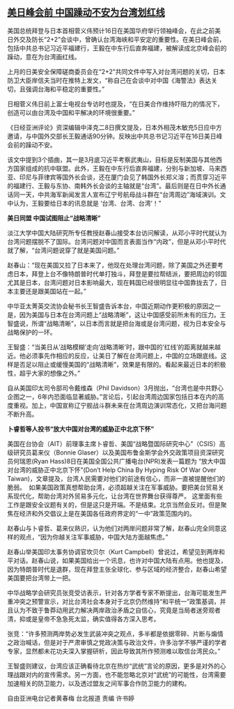 <!--1617963148000-->
[美日峰会前 中国躁动不安为台湾划红线](https://www.rfa.org/mandarin/yataibaodao/gangtai/hcm0409a-04092021061031.html)
------

<p class="p1">美国总统拜登与日本首相菅义伟预计16日在美国华府举行领袖峰会，在此之前美日外交及防长“2+2”会谈中，曾确认台湾海峡和平安定的重要性。在美日峰会前，包括中共总书记习近平福建行，王毅在中东行后直奔福建，被解读成北京峰会前的躁动，意在为台湾画红线。</p><p class="p1">上月的日美安全保障磋商委员会在“2+2”共同文件中写入对台湾问题的关切，日本防卫大臣岸信夫当时在推特上发文，“称自己在会谈中对中国《海警法》表达关切，且强调台海和平<span class="s1">稳</span>定的重要性。”</p><p class="p1">日相菅义伟日前上富士电视台专访时也提及，“在日美合作维持吓阻力的情况下，创造可以由台湾及中国和平解决的环境很重要。”</p><p class="p1">《日经亚洲评论》资深编辑中泽克二8日撰文提及，日本外相茂木敏充5日应中方邀请，与中国外交部长王毅通话90分钟。反映出中共总书记习近平在16日美日峰会前的躁动不安。</p><p class="p1">该文中提到3个插曲，其一是3月底习近平考察武夷山，目标是反制美国与其他西方国家组成的抗中联盟。此外，王毅在中东行后直奔福建，分别与新加坡、马来西亚、印尼与菲律宾等国外长会谈，还在厦门会见了韩国外长郑义溶；而贯穿习近平的福建行、王毅与东协、南韩外长会谈的主轴就是“台湾”。最后则是在日中外长通话同一天，中共海军新闻发言人宣布辽宁号航母战斗群在“台湾周边”海域演训。文中认为，王毅要给日本的讯息就是 ‘台湾、台湾、台湾’！”</p><p class="p1"><strong>美日同盟 中国试图阻止“战略清晰”</strong></p><p class="p1">淡江大学中国大陆研究所专任教授赵春山接受本台访问解读，从邓小平时代就认为台湾问题摆脱不了国际。台湾问题对中国而言表面当作“内政”，但是从邓小平时代就了解，“台湾问题说穿了就是美国问题。”</p><p class="p1">赵春山：“现在美国又拉了日本来了，他现在处理台湾问题，除了美国之外还要考<span class="s1">虑</span>日本，拜登上台不像特朗普时代单打独斗，拜登是要拉帮结派，要把周边的邻国尤其是日本，台湾问题对日本影响最大，现在韩国已经很明显往中国靠拢去了，日本主要还是跟美国站在一起。”</p><p class="p1">中华亚太菁英交流协会秘书长王智盛告诉本台，中国近期动作更积极的原因之一是，因为美国与日本在台湾问题上“战略清晰”，这让中国感受前所未有的压力。王智盛说，所谓“战略清晰”，以日本而言就是把台海或是台湾问题，视为日本安全与战略保护的一环。</p><p class="p1">王智盛：“当美日从’战略模糊’走向’战略清晰’时，跟中国的’红线’的距离就越来越近。他必须事先作相应的反应，让美日了解在台湾问题上，中国的立场跟底线。这样是否足以阻止或缓慢美国的“战略清晰”，效果是有限的。看起来最近日本的积极性，超乎大家的想像之外。”</p><p class="p1">自从美国印太司令部司令戴维森（Phil Davidson）3月抛出，“台湾也是中共野心企图之一，6年内恐面临显著威胁。”言论后，引起台湾周边国家包括日本在内的高度重视。加上，中国宣称辽宁舰战斗群未来在台湾周边演训常态化，又把台海问题不断升高。</p><p class="p1"><strong>卜睿哲等人投书“放大中国对台湾的威胁正中北京下怀”</strong></p><p class="p1">美国在台协会（AIT）前理事主席卜睿哲、美国“战略暨国际研究中心”（CSIS）高级研究员葛来仪（Bonnie Glaser）以及美国布鲁金斯学会外交政策项目资深研究员何瑞恩(Ryan Hass)8日在美国全国公共广播电台(NPR)发表一篇题为 “放大中国对台湾的威胁正中北京下怀”(Don’t Help China By Hyping Risk Of War Over Taiwan)，文章提及，台湾人民需要对他们的前途有信心，而非一直被提醒他们的脆弱。  如果美国政策真想帮助台湾，必须超越关注在军事威胁。要把美台贸易关系现代化，帮助台湾对外贸易多元化，让台湾在世界舞台获得尊严。 这里面有些工作是跟安全议题有关的，但是这只是开端。不是结束。北京当然会反对。但是聚焦在经济和外交倡议上是在美国各任政府界定的“一中”政策范围内的。</p><p class="p1">赵春山与卜睿哲、葛来仪熟识，认为他们对两岸问题非常了解，赵春山完全同意这样的观点，“因为你越关注军事威胁，中国大陆方面越焦<span class="s1">虑</span>。”</p><p class="p1">赵春山举美国印太事务协调官坎贝尔（Kurt Campbell）曾说过，希望见到两岸和平对话。赵春山说，如果美国给出一个讯息，也许对中国大陆有点用。他也提及，因为特朗普时代是退群，现在拜登主张全球化、参与区域的经济整合，赵春山希望美国要把台湾带上一把。</p><p class="p1">中华战略学会研究员张竞受访表示，针对各方学者专家不断提出，台海可能发生严重冲突之预警宣示，对比台湾社会本身对于北京仍然维持“和平统一”政策基调，并且认为不致于鲁莽动用武力解决两岸政治矛盾之自信心，究竟是当局者迷旁观者清，抑或是皇帝不急急死太监，确实值得各方深入思考。</p><p class="p1">张竞：“许多预测两岸势必发生武装冲突之观点，多半都是依据零碎、片断与煽情之政治喊话，但是对于严肃审慎之党政决策与政治文件，许多治学不够严谨的学者专家，显然都未花功夫深入掌握研析，因此导致其所作预测难以取信台湾民众。”</p><p class="p1">王智盛则建议，台湾应该正确看待北京在热炒“武统”言论的原因，更多是对外的心理战跟对内的宣传需求。另一方面，也不能忽略北京对“武统”的可能性，台湾需要加速相关的防卫能力，以及透过盟友之间军事合作防卫能力的建构。</p><p class="p2"></p><p class="p1">自由亚洲电台记者黄春梅 台北报道 责编 许书婷</p><p class="p2"></p>
